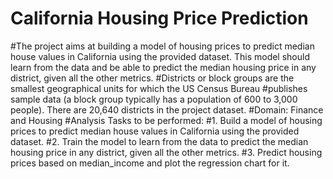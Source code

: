 # California Housing Price Prediction
 #The project aims at building a model of housing prices to predict median house values in California using the provided dataset. This model should learn from the data and be able to predict the median housing price in any district, given all the other metrics.  #Districts or block groups are the smallest geographical units for which the US Census Bureau #publishes sample data (a block group typically has a population of 600 to 3,000 people). There are 20,640 districts in the project dataset.  #Domain: Finance and Housing  #Analysis Tasks to be performed:  #1. Build a model of housing prices to predict median house values in California using the provided dataset.  #2. Train the model to learn from the data to predict the median housing price in any district, given all the other metrics.  #3. Predict housing prices based on median_income and plot the regression chart for it.

